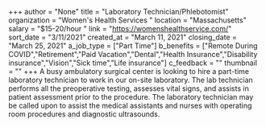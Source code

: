 +++
author = "None"
title = "Laboratory Technician/Phlebotomist"
organization = "Women's Health Services "
location = "Massachusetts"
salary = "$15-20/hour "
link = "https://womenshealthservice.com/"
sort_date = "3/11/2021"
created_at = "March 11, 2021"
closing_date = "March 25, 2021"
a_job_type = ["Part Time"]
b_benefits = ["Remote During COVID","Retirement","Paid Vacation","Dental","Health Insurance","Disability insurance","Vision","Sick time","Life insurance"]
c_feedback = ""
thumbnail = ""
+++
A busy ambulatory surgical center is looking to hire a part-time laboratory technician to work in our on-site laboratory. The lab technician performs all the preoperative testing, assesses vital signs, and assists in patient assessment prior to the procedure. The laboratory technician may be called upon to assist the medical assistants and nurses with operating room procedures and diagnostic ultrasounds. 